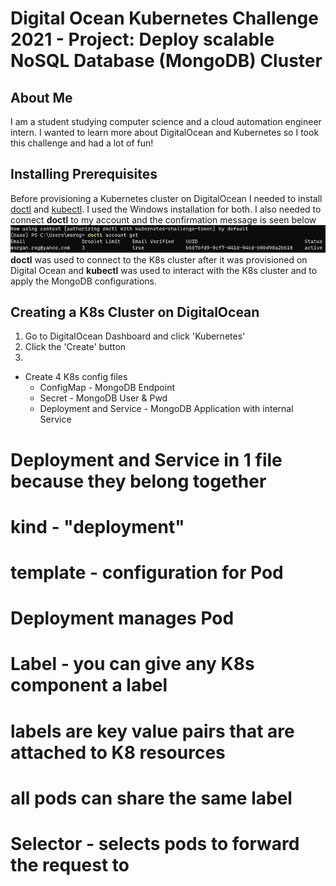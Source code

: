 # Digital Ocean Kubernetes Challenge 2021 - Project: Deploy scalable NoSQL Database (MongoDB) Cluster

## About Me
I am a student studying computer science and a cloud automation engineer intern. I wanted to
learn more about DigitalOcean and Kubernetes so I took this challenge and had a lot of fun!

## Installing Prerequisites
Before provisioning a Kubernetes cluster on DigitalOcean I needed to install [doctl](https://docs.digitalocean.com/reference/doctl/how-to/install/) and
[kubectl](https://kubernetes.io/docs/tasks/tools/install-kubectl-windows/). I used the
Windows installation for both.
I also needed to connect **doctl** to my account and the confirmation message is seen below
![doctl-account-confirmation](/screenshots/doctl-account-confirmation.PNG)
**doctl** was used to connect to the K8s cluster after it was provisioned on Digital Ocean
and **kubectl** was used to interact with the K8s cluster and to apply the MongoDB
configurations.

## Creating a K8s Cluster on DigitalOcean
1. Go to DigitalOcean Dashboard and click 'Kubernetes'
2. Click the 'Create' button
3. 


* Create 4 K8s config files
    * ConfigMap - MongoDB Endpoint
    * Secret - MongoDB User & Pwd
    * Deployment and Service - MongoDB Application with internal Service

# Deployment and Service in 1 file because they belong together
# kind - "deployment"
# template - configuration for Pod
# Deployment manages Pod
# Label - you can give any K8s component a label
# labels are key value pairs that are attached to K8 resources
# all pods can share the same label
# Selector - selects pods to forward the request to

